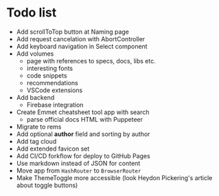 # Todo list

* Add scrollToTop button at Naming page
* Add request cancelation with AbortController
* Add keyboard navigation in Select component
* Add volumes
  * page with references to specs, docs, libs etc.
  * interesting fonts
  * code snippets
  * recommendations
  * VSCode extensions
* Add backend
  * Firebase integration
* Create Emmet cheatsheet tool app with search
  * parse official docs HTML with Puppeteer
* Migrate to rems
* Add optional **author** field and sorting by author
* Add tag cloud
* Add extended favicon set
* Add CI/CD forkflow for deploy to GitHub Pages
* Use markdown instead of JSON for content
* Move app from `HashRouter` to `BrowserRouter`
* Make ThemeToggle more accessible (look Heydon Pickering's article about toggle buttons)
